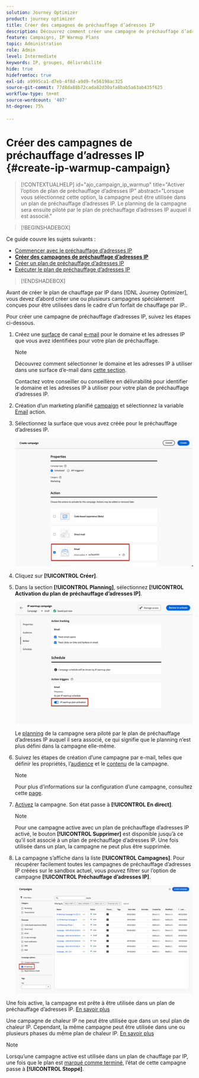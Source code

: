 ```yaml
---
solution: Journey Optimizer
product: journey optimizer
title: Créer des campagnes de préchauffage d’adresses IP
description: Découvrez comment créer une campagne de préchauffage d’adresses IP
feature: Campaigns, IP Warmup Plans
topic: Administration
role: Admin
level: Intermediate
keywords: IP, groupes, délivrabilité
hide: true
hidefromtoc: true
exl-id: a9995ca1-d7eb-4f8d-a9d9-fe56198ac325
source-git-commit: 77d8da88b72cada82d30afa8bab5a63ab435f625
workflow-type: tm+mt
source-wordcount: '407'
ht-degree: 75%

---
```


# Créer des campagnes de préchauffage d’adresses IP {#create-ip-warmup-campaign}

>[!CONTEXTUALHELP]
>id="ajo_campaign_ip_warmup"
>title="Activer l’option de plan de préchauffage d’adresses IP"
>abstract="Lorsque vous sélectionnez cette option, la campagne peut être utilisée dans un plan de préchauffage d’adresses IP. Le planning de la campagne sera ensuite piloté par le plan de préchauffage d’adresses IP auquel il est associé."

>[!BEGINSHADEBOX]

Ce guide couvre les sujets suivants :

* [Commencer avec le préchauffage d’adresses IP](ip-warmup-gs.md)
* **[Créer des campagnes de préchauffage d’adresses IP](ip-warmup-campaign.md)**
* [Créer un plan de préchauffage d’adresses IP](ip-warmup-plan.md)
* [Exécuter le plan de préchauffage d’adresses IP](ip-warmup-execution.md)

>[!ENDSHADEBOX]

Avant de créer le plan de chauffage par IP dans [!DNL Journey Optimizer], vous devez d’abord créer une ou plusieurs campagnes spécialement conçues pour être utilisées dans le cadre d’un forfait de chauffage par IP.<!--through a dedicated option-->.

Pour créer une campagne de préchauffage d’adresses IP, suivez les étapes ci-dessous.

1. Créez une [surface](channel-surfaces.md) de canal [e-mail](../email/email-settings.md) pour le domaine et les adresses IP que vous avez identifiées pour votre plan de préchauffage.

   >[!NOTE]
   >
   >Découvrez comment sélectionner le domaine et les adresses IP à utiliser dans une surface d’e-mail dans [cette section](../email/email-settings.md#subdomains-and-ip-pools).
   >
   >Contactez votre conseiller ou conseillère en délivrabilité pour identifier le domaine et les adresses IP à utiliser pour votre plan de préchauffage d’adresses IP.<!--TBC-->

1. Création d’un marketing planifié [campaign](../campaigns/create-campaign.md) et sélectionnez la variable [Email](../email/create-email.md#create-email-journey-campaign) action.

   <!--Select the Marketing category. The IP warmup plan activation option is only available for  marketing-type campaigns.-->

1. Sélectionnez la surface que vous avez créée pour le préchauffage d’adresses IP.

   ![](assets/ip-warmup-campaign-surface.png)

   <!--You must use the same surface as the one that will be used for the asociated IP warmup plan. [Learn how to create an IP warmup plan](#create-ip-warmup-plan)-->

1. Cliquez sur **[!UICONTROL Créer]**.

1. Dans la section **[!UICONTROL Planning]**, sélectionnez **[!UICONTROL Activation du plan de préchauffage d’adresses IP]**.

   ![](assets/ip-warmup-campaign-plan-activation.png)

   Le [planning](../campaigns/create-campaign.md#schedule) de la campagne sera piloté par le plan de préchauffage d’adresses IP auquel il sera associé, ce qui signifie que le planning n’est plus défini dans la campagne elle-même.

1. Suivez les étapes de création d’une campagne par e-mail, telles que définir les propriétés, l’[audience](../audience/about-audiences.md)<!--best practices for IP warmup in terms of audience?--> et le [contenu](../email/get-started-email-design.md#key-steps) de la campagne.

   >[!NOTE]
   >
   >Pour plus d’informations sur la configuration d’une campagne, consultez cette [page](../campaigns/get-started-with-campaigns.md).

1. [Activez](../campaigns/review-activate-campaign.md) la campagne. Son état passe à **[!UICONTROL En direct]**.

   >[!NOTE]
   >
   >Pour une campagne active avec un plan de préchauffage d’adresses IP activé, le bouton **[!UICONTROL Supprimer]** est disponible jusqu’à ce qu’il soit associé à un plan de préchauffage d’adresses IP. Une fois utilisée dans un plan, la campagne ne peut plus être supprimée.

1. La campagne s’affiche dans la liste **[!UICONTROL Campagnes]**. Pour récupérer facilement toutes les campagnes de préchauffage d’adresses IP créées sur le sandbox actuel, vous pouvez filtrer sur l’option de campagne **[!UICONTROL Préchauffage d’adresses IP]**.

   ![](assets/ip-warmup-campaign-filter.png)

Une fois active, la campagne est prête à être utilisée dans un plan de préchauffage d’adresses IP. [En savoir plus](ip-warmup-plan.md)

Une campagne de chaleur IP ne peut être utilisée que dans un seul plan de chaleur IP. Cependant, la même campagne peut être utilisée dans une ou plusieurs phases du même plan de chaleur IP. [En savoir plus](ip-warmup-plan.md#define-phases)

>[!NOTE]
>
>Lorsqu’une campagne active est utilisée dans un plan de chauffage par IP, une fois que le plan est [marqué comme terminé](ip-warmup-execution.md#mark-as-completed), l’état de cette campagne passe à **[!UICONTROL Stoppé]**.

